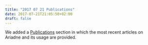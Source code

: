 ```yaml
---
title: "2017 07 21 Publications"
date: 2017-07-21T21:05:50+02:00
draft: false
---
```


We added a [Publications](/publications) section in which the most recent articles on Ariadne and its usage are provided. 
